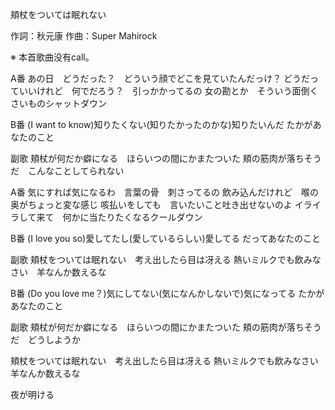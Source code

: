 頬杖をついては眠れない

作詞：秋元康
作曲：Super Mahirock

※ 本首歌曲没有call。 

A番 
あの日　どうだった？　どういう顔でどこを見ていたんだっけ？
どうだっていいけれど　何でだろう？　引っかかってるの
女の勘とか　そういう面倒くさいものシャットダウン

B番 
(I want to know)知りたくない(知りたかったのかな)知りたいんだ
たかがあなたのこと

副歌 
頬杖が何だか癖になる　ほらいつの間にかまたついた
頬の筋肉が落ちそうだ　こんなことしてられない

A番 
気にすれば気になるわ　言葉の骨　刺さってるの
飲み込んだけれど　喉の奥がちょっと変な感じ
咳払いをしても　言いたいこと吐き出せないのよ
イライラして来て　何かに当たりたくなるクールダウン

B番 
(I love you so)愛してたし(愛しているらしい)愛してる
だってあなたのこと

副歌 
頬杖をついては眠れない　考え出したら目は冴える
熱いミルクでも飲みなさい　羊なんか数えるな

B番 
(Do you love me？)気にしてない(気になんかしないで)気になってる
たかがあなたのこと

副歌 
頬杖が何だか癖になる　ほらいつの間にかまたついた
頬の筋肉が落ちそうだ　どうしようか

頬杖をついては眠れない　考え出したら目は冴える
熱いミルクでも飲みなさい　羊なんか数えるな

夜が明ける

